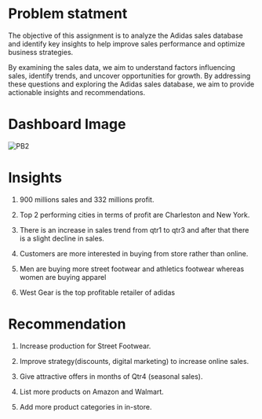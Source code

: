 # Problem statment
The objective of this assignment is to analyze the Adidas sales database and identify key insights to help improve sales performance and optimize business strategies. 

By examining the sales data, we aim to understand factors influencing sales, identify trends, and uncover opportunities for growth. By addressing these questions and exploring the Adidas sales database, we aim to provide actionable insights and recommendations.

# Dashboard Image 
![PB2](https://github.com/sadafchandnisidd/Adidas-Sales-Dashboard/assets/121816441/d05cffd2-243f-4d6c-9337-fa25a1cd5e59) 

# Insights 
  1. 900 millions sales and 332 millions profit.
  
  2. Top 2 performing cities in terms of profit are Charleston and New York.
  
  3. There is an increase in sales trend from qtr1 to qtr3 and after that there is a slight decline in sales.
 
  4. Customers are more interested in buying from store rather than online.
    
  5. Men are buying more street footwear and athletics footwear whereas women are buying apparel

  6. West Gear is the top profitable retailer of adidas

# Recommendation 
   1. Increase production for Street Footwear.
   
   2. Improve strategy(discounts, digital marketing) to increase online sales.
   
   3. Give attractive offers in months of Qtr4 (seasonal sales).
   
   4. List more products on Amazon and Walmart.
   
   5. Add more product categories in in-store.

   
   
